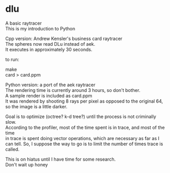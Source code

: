 # dlu

A basic raytracer  
This is my introduction to Python

Cpp version: Andrew Kensler's business card raytracer  
The spheres now read DLu instead of aek.  
It executes in approximately 30 seconds.  
  
to run:  
  
make  
card > card.ppm  
    
Python version: a port of the aek raytracer  
The rendering time is currently around 3 hours, so don't bother.  
A sample render is included as card.ppm  
It was rendered by shooting 8 rays per pixel as opposed to the original 64, so the image is a little darker.  
  
Goal is to optimize (octree? k-d tree?) until the process is not criminally slow.  
According to the profiler, most of the time spent is in trace, and most of the time  
in trace is spent doing vector operations, which are necessary as far as I can tell.  So, I suppose the way to go is to limit the number of times trace is called.  
  
  
This is on hiatus until I have time for some research.  
Don't wait up honey  

